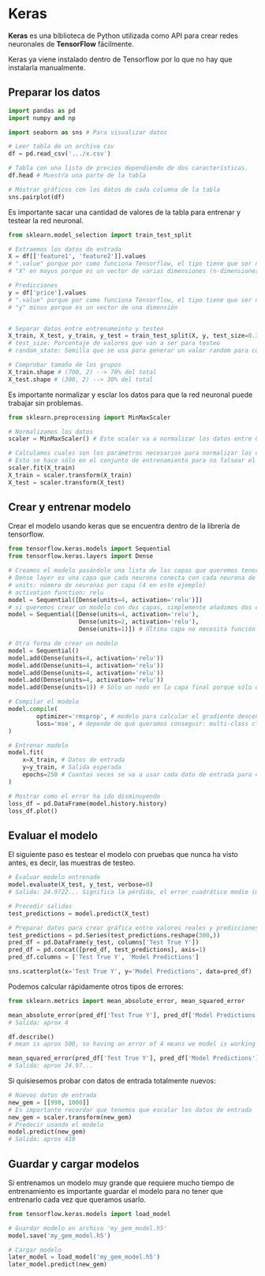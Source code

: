 # Keras

**Keras** es una biblioteca de Python utilizada como API para crear redes neuronales de **TensorFlow** fácilmente.

Keras ya viene instalado dentro de Tensorflow por lo que no hay que instalarla manualmente.

## Preparar los datos

```python
import pandas as pd
import numpy and np

import seaborn as sns # Para visualizar datos

# Leer tabla de un archivo csv
df = pd.read_csv('.../x.csv')

# Tabla con una lista de precios dependiendo de dos características.
df.head # Muestra una parte de la tabla

# Mostrar gráficos con los datos de cada columna de la tabla
sns.pairplot(df)
```

Es importante sacar una cantidad de valores de la tabla para entrenar y testear la red neuronal.

```python
from sklearn.model_selection import train_test_split

# Extraemos los datos de entrada
X = df[['feature1', 'feature2']].values
# ".value" porque por como funciona Tensorflow, el tipo tiene que ser numpy array
# "X" en mayus porque es un vector de varias dimensiones (n-dimensiones).

# Predicciones
y = df['price'].values
# ".value" porque por como funciona Tensorflow, el tipo tiene que ser numpy array
# "y" minus porque es un vector de una dimensión


# Separar datos entre entrenameinto y testeo
X_train, X_test, y_train, y_test = train_test_split(X, y, test_size=0.3, random_state=42)
# test_size: Porcentaje de valores que van a ser para testeo
# random_state: Semilla que se usa para generar un valor random para coger los valores. Si se quiere coger los mismos grupos de datos en el futuro hay que mantener este número.

# Comprobar tamaño de los grupos
X_train.shape # (700, 2) --> 70% del total
X_test.shape # (300, 2) --> 30% del total
```

Es importante normalizar y esclar los datos para que la red neuronal puede trabajar sin problemas.

```python
from sklearn.preprocessing import MinMaxScaler

# Normalizamos los datos
scaler = MinMaxScaler() # Este scaler va a normalizar los datos entre 0 y 1.

# Calculamos cuales son los parámetros necesarios para normalizar los datos de entrenamiento.
# Esto se hace sólo en el conjunto de entrenamiento para no falsear el grupo de testeo.
scaler.fit(X_train) 
X_train = scaler.transform(X_train)
X_test = scaler.transform(X_test)
```

## Crear y entrenar modelo

Crear el modelo usando keras que se encuentra dentro de la librería de tensorflow.

```python
from tensorflow.keras.models import Sequential
from tensorflow.keras.layers import Dense

# Creamos el modelo pasándole una lista de las capas que queremos tener.
# Dense layer es una capa que cada neurona conecta con cada neurona de la siguiente capa.
# units: número de neuronas por capa (4 en este ejemplo)
# activation function: relu
model = Sequential([Dense(units=4, activation='relu')])
# si queremos crear un modelo con dos capas, simplemente añadimos dos capas Dense a la lista.
model = Sequential([Dense(units=4, activation='relu'),
                    Dense(units=2, activation='relu'),
                    Dense(units=1)]) # Última capa no necesita función de activación

# Otra forma de crear un modelo
model = Sequential()
model.add(Dense(units=4, activation='relu'))
model.add(Dense(units=4, activation='relu'))
model.add(Dense(units=4, activation='relu'))
model.add(Dense(units=4, activation='relu'))
model.add(Dense(units=1)) # Sólo un nodo en la capa final porque sólo queremos un output

# Compilar el modelo
model.compile(
        optimizer='rmsprop', # modelo para calcular el gradiente descendiente
        loss='mse', # depende de qué queramos conseguir: multi-class clasification, binary classification or regression problem // See docstring from compiler function.      
)

# Entrenar modelo
model.fit(
    x=X_train, # Datos de entrada
    y=y_train, # Salida esperada
    epochs=250 # Cuantas veces se va a usar cada dato de entrada para entrenar el modelo
)

# Mostrar como el error ha ido disminuyendo
loss_df = pd.DataFrame(model.history.history)
loss_df.plot()
```

## Evaluar el modelo

El siguiente paso es testear el modelo con pruebas que nunca ha visto antes, es decir, las muestras de testeo.

```python
# Evaluar modelo entrenado
model.evaluate(X_test, y_test, verbose=0)
# Salida: 24.9722... Significa la pérdida, el error cuadrático medio (mse).

# Precedir salidas
test_predictions = model.predict(X_test)

# Preparar datos para crear gráfica entre valores reales y predicciones
test_predictions = pd.Series(test_predictions.reshape(300,))
pred_df = pd.DataFrame(y_test, columns['Test True Y'])
pred_df = pd.concat([pred_df, test_predictions], axis=1)
pred_df.columns = ['Test True Y', 'Model Predictions']

sns.scatterplot(x='Test True Y', y='Model Predictions', data=pred_df)
```

Podemos calcular rápidamente otros tipos de errores:

```python
from sklearn.metrics import mean_absolute_error, mean_squared_error

mean_absolute_error(pred_df['Test True Y'], pred_df['Model Predictions'])
# Salida: aprox 4

df.describe()
# mean is aprox 500, so having an error of 4 means we model is working fine

mean_squared_error(pred_df['Test True Y'], pred_df['Model Predictions'])
# Salida: aprox 24.97...
```

Si quisiesemos probar con datos de entrada totalmente nuevos:

```python
# Nuevos datos de entrada
new_gem = [[998, 1000]]
# Es importante recordar que tenemos que escalar los datos de entrada
new_gem = scaler.transform(new_gem)
# Predecir usando el modelo
model.predict(new_gem)
# Salida: aprox 419
```

## Guardar y cargar modelos

Si entrenamos un modelo muy grande que requiere mucho tiempo de entrenamiento es importante guardar el modelo para no tener que entrenarlo cada vez que queramos usarlo.

```python
from tensorflow.keras.models import load_model

# Guardar modelo en archivo 'my_gem_model.h5' 
model.save('my_gem_model.h5')

# Cargar modelo
later_model = load_model('my_gem_model.h5')
later_model.predict(new_gem)
```
